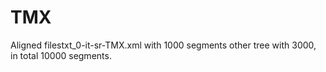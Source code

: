 # TMX 
Aligned filestxt_0-it-sr-TMX.xml with 1000 segments other tree with 3000, in total 10000 segments.
